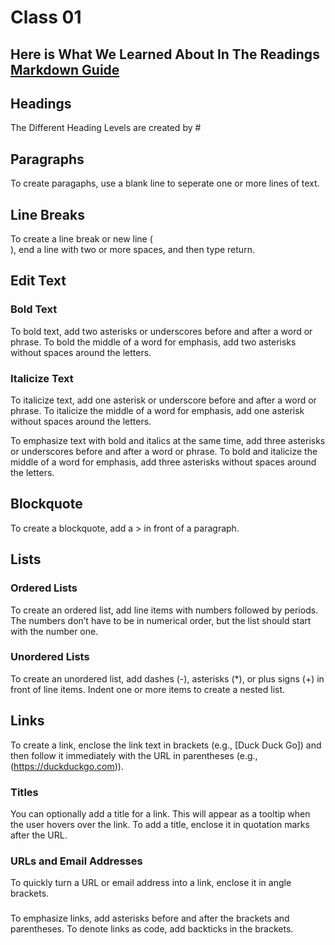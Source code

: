 # Class 01

## Here is What We Learned About In The Readings [Markdown Guide](https://www.markdownguide.org/basic-syntax/)

## Headings
The Different Heading Levels are created by #


## Paragraphs
To create paragaphs, use a blank line to seperate one or more lines of text.


## Line Breaks
To create a line break or new line (<br>), end a line with two or more spaces, and then type return.


## Edit Text

### Bold Text
To bold text, add two asterisks or underscores before and after a word or phrase. To bold the middle of a word for emphasis, add two asterisks without spaces around the letters.

### Italicize Text
To italicize text, add one asterisk or underscore before and after a word or phrase. To italicize the middle of a word for emphasis, add one asterisk without spaces around the letters.

To emphasize text with bold and italics at the same time, add three asterisks or underscores before and after a word or phrase. To bold and italicize the middle of a word for emphasis, add three asterisks without spaces around the letters.

## Blockquote
To create a blockquote, add a > in front of a paragraph.

## Lists

### Ordered Lists
To create an ordered list, add line items with numbers followed by periods. The numbers don’t have to be in numerical order, but the list should start with the number one.

### Unordered Lists
To create an unordered list, add dashes (-), asterisks (*), or plus signs (+) in front of line items. Indent one or more items to create a nested list.

## Links

To create a link, enclose the link text in brackets (e.g., [Duck Duck Go]) and then follow it immediately with the URL in parentheses (e.g., (https://duckduckgo.com)).

### Titles 

You can optionally add a title for a link. This will appear as a tooltip when the user hovers over the link. To add a title, enclose it in quotation marks after the URL.

### URLs and Email Addresses

To quickly turn a URL or email address into a link, enclose it in angle brackets.

###

To emphasize links, add asterisks before and after the brackets and parentheses. To denote links as code, add backticks in the brackets.

